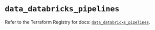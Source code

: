 # `data_databricks_pipelines`

Refer to the Terraform Registry for docs: [`data_databricks_pipelines`](https://registry.terraform.io/providers/databricks/databricks/1.49.1/docs/data-sources/pipelines).
